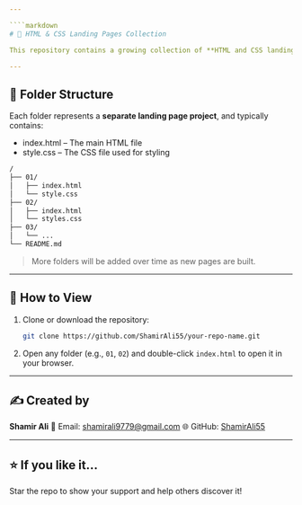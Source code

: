 ```yaml
---

````markdown
# 🎯 HTML & CSS Landing Pages Collection

This repository contains a growing collection of **HTML and CSS landing pages**, created for practice, inspiration, and experimentation. Each landing page is placed in its own numbered folder (e.g., `01`, `02`, `03`, etc.).

---
```


## 📁 Folder Structure

Each folder represents a **separate landing page project**, and typically contains:

- index.html – The main HTML file
- style.css  – The CSS file used for styling

```bash
/
├── 01/
│   ├── index.html
│   └── style.css
├── 02/
│   ├── index.html
│   └── styles.css
├── 03/
│   └── ...
└── README.md
````

> More folders will be added over time as new pages are built.

---

## 🚀 How to View

1. Clone or download the repository:

   ```bash
   git clone https://github.com/ShamirAli55/your-repo-name.git
   ```
2. Open any folder (e.g., `01`, `02`) and double-click `index.html` to open it in your browser.

---

## ✍️ Created by

**Shamir Ali**
📧 Email: [shamirali9779@gmail.com](mailto:shamirali9779@gmail.com)
🌐 GitHub: [ShamirAli55](https://github.com/ShamirAli55)

---

## ⭐ If you like it...

Star the repo to show your support and help others discover it!

```


